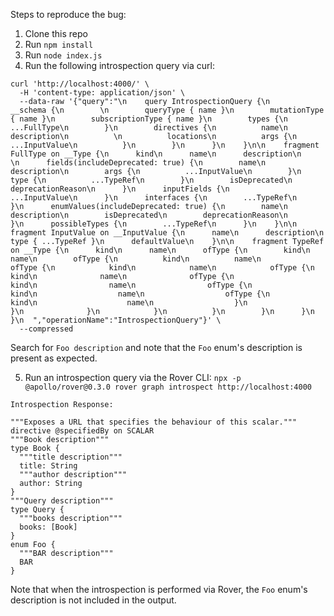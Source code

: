 Steps to reproduce the bug:

1. Clone this repo
2. Run `npm install`
3. Run `node index.js`
4. Run the following introspection query via curl:

```shell
curl 'http://localhost:4000/' \
  -H 'content-type: application/json' \
  --data-raw '{"query":"\n    query IntrospectionQuery {\n      __schema {\n        \n        queryType { name }\n        mutationType { name }\n        subscriptionType { name }\n        types {\n          ...FullType\n        }\n        directives {\n          name\n          description\n          \n          locations\n          args {\n            ...InputValue\n          }\n        }\n      }\n    }\n\n    fragment FullType on __Type {\n      kind\n      name\n      description\n      \n      fields(includeDeprecated: true) {\n        name\n        description\n        args {\n          ...InputValue\n        }\n        type {\n          ...TypeRef\n        }\n        isDeprecated\n        deprecationReason\n      }\n      inputFields {\n        ...InputValue\n      }\n      interfaces {\n        ...TypeRef\n      }\n      enumValues(includeDeprecated: true) {\n        name\n        description\n        isDeprecated\n        deprecationReason\n      }\n      possibleTypes {\n        ...TypeRef\n      }\n    }\n\n    fragment InputValue on __InputValue {\n      name\n      description\n      type { ...TypeRef }\n      defaultValue\n    }\n\n    fragment TypeRef on __Type {\n      kind\n      name\n      ofType {\n        kind\n        name\n        ofType {\n          kind\n          name\n          ofType {\n            kind\n            name\n            ofType {\n              kind\n              name\n              ofType {\n                kind\n                name\n                ofType {\n                  kind\n                  name\n                  ofType {\n                    kind\n                    name\n                  }\n                }\n              }\n            }\n          }\n        }\n      }\n    }\n  ","operationName":"IntrospectionQuery"}' \
  --compressed
```

Search for `Foo description` and note that the `Foo` enum's description is present as expected.

5. Run an introspection query via the Rover CLI: `npx -p @apollo/rover@0.3.0 rover graph introspect http://localhost:4000`

```
Introspection Response: 

"""Exposes a URL that specifies the behaviour of this scalar."""
directive @specifiedBy on SCALAR
"""Book description"""
type Book {
  """title description"""
  title: String
  """author description"""
  author: String
}
"""Query description"""
type Query {
  """books description"""
  books: [Book]
}
enum Foo {
  """BAR description"""
  BAR
}
```

Note that when the introspection is performed via Rover, the `Foo` enum's description is not included in the output.
